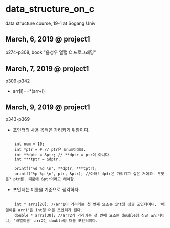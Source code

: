 # data_structure_on_c
data structure course, 19-1 at Sogang Univ

## March, 6, 2019 @ project1
p274-p308, book "윤성우 열혈 C 프로그래밍" <br> 

## March, 7, 2019 @ project1
p309-p342<br> 

* arr[i]==*(arr+i)<br>

## March, 9, 2019 @ project1
p343-p369<br> 

* 포인터의 사용 목적은 가리키기 위함이다. <br>
<pre><code>
	int num = 10;
	int *ptr = &num; // ptr은 &num이에요. 
	int **dptr = &ptr; // **dptr = ptr이 아니다. 
	int ***tptr = &dptr;

	printf("%d %d \n", **dptr, ***tptr);
	printf("%p %p \n", ptr, &ptr); //아하! dptr은 가리키고 싶은 거에요. 무엇을? ptr를. 때문에 &ptr이라고 해야함.	
</code></pre>

* 포인터는 이름을 기준으로 생각하자.
<pre><code> 
	int * arr1[20]; //arr1이 가리키는 첫 번째 요소는 int형 싱글 포인터이니, '배열이름 arr1'은 int형 더블 포인터가 된다.
	double * arr2[30]; //arr2가 가리키는 첫 번째 요소는 double형 싱글 포인터이니, '배열이름' arr2는 double형 더블 포인터이다.
</code></pre>


